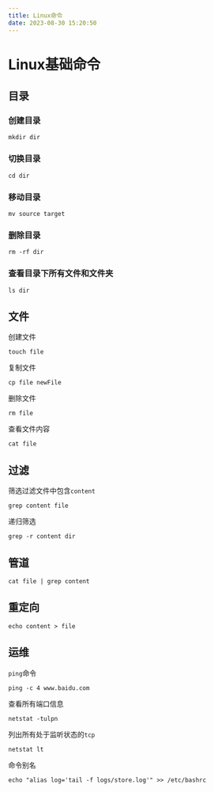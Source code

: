 ```yaml
---
title: Linux命令
date: 2023-08-30 15:20:50
---
```


# Linux基础命令

## 目录



### 创建目录



```
mkdir dir
```



### 切换目录



```
cd dir
```



### 移动目录



```
mv source target
```



### 删除目录



```
rm -rf dir
```



### 查看目录下所有文件和文件夹



```
ls dir
```



## 文件



创建文件



```
touch file
```



复制文件



```
cp file newFile
```



删除文件



```
rm file
```



查看文件内容



```
cat file
```



## 过滤



筛选过滤文件中包含`content`



```
grep content file
```



递归筛选



```
grep -r content dir
```



## 管道



```
cat file | grep content
```



## 重定向



```
echo content > file
```



## 运维



`ping`命令



```
ping -c 4 www.baidu.com
```



查看所有端口信息



```
netstat -tulpn
```



列出所有处于监听状态的`tcp`



```
netstat lt
```



命令别名



```plain
echo "alias log='tail -f logs/store.log'" >> /etc/bashrc
```
